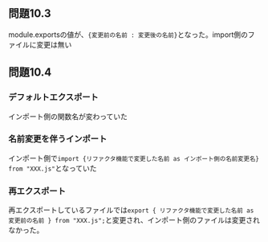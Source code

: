 ## 問題10.3

module.exportsの値が、`{変更前の名前 : 変更後の名前}`となった。import側のファイルに変更は無い

## 問題10.4

### デフォルトエクスポート

インポート側の関数名が変わっていた

### 名前変更を伴うインポート

インポート側で`import {リファクタ機能で変更した名前 as インポート側の名前変更名} from "XXX.js"`となっていた

### 再エクスポート

再エクスポートしているファイルでは`export { リファクタ機能で変更した名前 as 変更前の名前 } from "XXX.js";`と変更され、インポート側のファイルは変更されなかった。
